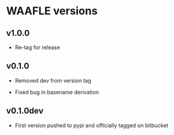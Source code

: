 # WAAFLE versions
## v1.0.0

* Re-tag for release

## v0.1.0

* Removed dev from version tag

* Fixed bug in basename derivation

## v0.1.0dev

* First version pushed to pypi and officially tagged on bitbucket 
